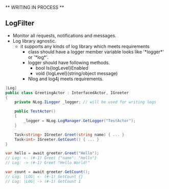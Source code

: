 ** WRITING IN PROCESS **

## LogFilter

- Monitor all requests, notifications and messages.
- Log library agnostic.
  - it supports any kinds of log library which meets requirements
    - class should have a logger member variable looks like '\*logger\*' or '\*log\*'.
    - logger should have following methods.
      - bool Is{logLevel}Enabled
      - void {logLevel}(string/object message)
    - Nlog and log4j meets requirements.

```csharp
[Log]
public class GreetingActor : InterfacedActor, IGreeter
{
    private NLog.ILogger _logger; // will be used for writing logs

    public TestActor()
    {
        _logger = NLog.LogManager.GetLogger("TestActor");
    }

    Task<string> IGreeter.Greet(string name) { ... }
    Task<int> IGreeter.GetCount() { ... }  
}
```

```csharp
var hello = await greeter.Greet("Hello");
// Log: <- (#-1) Greet {"name": "Hello"}
// Log: -> (#-1) Greet "Hello World!"

var count = await greeter.GetCount();
// Log: |LOG| <- (#-1) GetCount {}
// Log: |LOG| -> (#-1) GetCount 1
```
